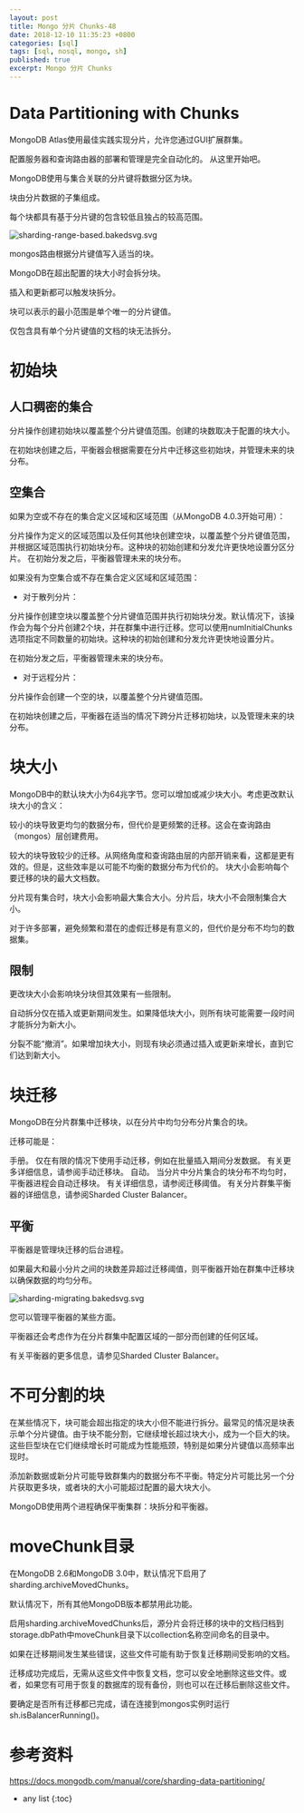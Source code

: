 ```yaml
---
layout: post
title: Mongo 分片 Chunks-48
date: 2018-12-10 11:35:23 +0800
categories: [sql]
tags: [sql, nosql, mongo, sh]
published: true
excerpt: Mongo 分片 Chunks
---
```


# Data Partitioning with Chunks

MongoDB Atlas使用最佳实践实现分片，允许您通过GUI扩展群集。 

配置服务器和查询路由器的部署和管理是完全自动化的。 从这里开始吧。

MongoDB使用与集合关联的分片键将数据分区为块。 

块由分片数据的子集组成。 

每个块都具有基于分片键的包含较低且独占的较高范围。

![sharding-range-based.bakedsvg.svg](https://docs.mongodb.com/manual/_images/sharding-range-based.bakedsvg.svg)

mongos路由根据分片键值写入适当的块。 

MongoDB在超出配置的块大小时会拆分块。 

插入和更新都可以触发块拆分。

块可以表示的最小范围是单个唯一的分片键值。 

仅包含具有单个分片键值的文档的块无法拆分。

# 初始块

## 人口稠密的集合

分片操作创建初始块以覆盖整个分片键值范围。创建的块数取决于配置的块大小。

在初始块创建之后，平衡器会根据需要在分片中迁移这些初始块，并管理未来的块分布。

## 空集合

如果为空或不存在的集合定义区域和区域范围（从MongoDB 4.0.3开始可用）：

分片操作为定义的区域范围以及任何其他块创建空块，以覆盖整个分片键值范围，并根据区域范围执行初始块分布。这种块的初始创建和分发允许更快地设置分区分片。
在初始分发之后，平衡器管理未来的块分布。

如果没有为空集合或不存在集合定义区域和区域范围：

- 对于散列分片：

分片操作创建空块以覆盖整个分片键值范围并执行初始块分发。默认情况下，该操作会为每个分片创建2个块，并在群集中进行迁移。您可以使用numInitialChunks选项指定不同数量的初始块。这种块的初始创建和分发允许更快地设置分片。

在初始分发之后，平衡器管理未来的块分布。

- 对于远程分片：

分片操作会创建一个空的块，以覆盖整个分片键值范围。

在初始块创建之后，平衡器在适当的情况下跨分片迁移初始块，以及管理未来的块分布。

# 块大小

MongoDB中的默认块大小为64兆字节。您可以增加或减少块大小。考虑更改默认块大小的含义：

较小的块导致更均匀的数据分布，但代价是更频繁的迁移。这会在查询路由（mongos）层创建费用。

较大的块导致较少的迁移。从网络角度和查询路由层的内部开销来看，这都是更有效的。但是，这些效率是以可能不均衡的数据分布为代价的。
块大小会影响每个要迁移的块的最大文档数。

分片现有集合时，块大小会影响最大集合大小。分片后，块大小不会限制集合大小。

对于许多部署，避免频繁和潜在的虚假迁移是有意义的，但代价是分布不均匀的数据集。

## 限制

更改块大小会影响块分块但其效果有一些限制。

自动拆分仅在插入或更新期间发生。如果降低块大小，则所有块可能需要一段时间才能拆分为新大小。

分裂不能“撤消”。如果增加块大小，则现有块必须通过插入或更新来增长，直到它们达到新大小。

# 块迁移

MongoDB在分片群集中迁移块，以在分片中均匀分布分片集合的块。 

迁移可能是：

手册。 仅在有限的情况下使用手动迁移，例如在批量插入期间分发数据。 有关更多详细信息，请参阅手动迁移块。
自动。 当分片中分片集合的块分布不均匀时，平衡器进程会自动迁移块。 有关详细信息，请参阅迁移阈值。
有关分片群集平衡器的详细信息，请参阅Sharded Cluster Balancer。

## 平衡

平衡器是管理块迁移的后台进程。 

如果最大和最小分片之间的块数差异超过迁移阈值，则平衡器开始在群集中迁移块以确保数据的均匀分布。

![sharding-migrating.bakedsvg.svg](https://docs.mongodb.com/manual/_images/sharding-migrating.bakedsvg.svg)

您可以管理平衡器的某些方面。 

平衡器还会考虑作为在分片群集中配置区域的一部分而创建的任何区域。

有关平衡器的更多信息，请参见Sharded Cluster Balancer。

# 不可分割的块

在某些情况下，块可能会超出指定的块大小但不能进行拆分。最常见的情况是块表示单个分片键值。由于块不能分割，它继续增长超过块大小，成为一个巨大的块。这些巨型块在它们继续增长时可能成为性能瓶颈，特别是如果分片键值以高频率出现时。

添加新数据或新分片可能导致群集内的数据分布不平衡。特定分片可能比另一个分片获取更多块，或者块的大小可能超过配置的最大块大小。

MongoDB使用两个进程确保平衡集群：块拆分和平衡器。

# moveChunk目录

在MongoDB 2.6和MongoDB 3.0中，默认情况下启用了sharding.archiveMovedChunks。

默认情况下，所有其他MongoDB版本都禁用此功能。

启用sharding.archiveMovedChunks后，源分片会将迁移的块中的文档归档到storage.dbPath中moveChunk目录下以collection名称空间命名的目录中。

如果在迁移期间发生某些错误，这些文件可能有助于恢复迁移期间受影响的文档。

迁移成功完成后，无需从这些文件中恢复文档，您可以安全地删除这些文件。或者，如果您有可用于恢复的数据库的现有备份，则也可以在迁移后删除这些文件。

要确定是否所有迁移都已完成，请在连接到mongos实例时运行sh.isBalancerRunning()。

# 参考资料

https://docs.mongodb.com/manual/core/sharding-data-partitioning/

* any list
{:toc}